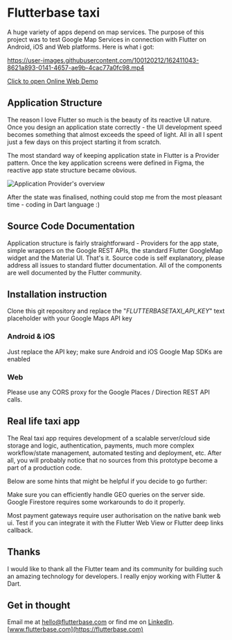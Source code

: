 # Flutterbase taxi

A huge variety of apps depend on map services. The purpose of this project was to test Google Map Services in connection with Flutter on Android, iOS and Web platforms. Here is what i got:


https://user-images.githubusercontent.com/100120212/162411043-8621a893-0141-4657-ae9b-4cac77a0fc98.mp4

[Click to open Online Web Demo](https://taxi.flutterbase.com)

## Application Structure

The reason I love Flutter so much is the beauty of its reactive UI nature. Once you design an application state correctly - the UI development speed becomes something that almost exceeds the speed of light. All in all I spent just a few days on this project starting it from scratch.

The most standard way of keeping application state in Flutter is a Provider pattern.
Once the key application screens were defined in Figma, the reactive app state structure became obvious.

![Application Provider's overview](https://github.com/YakivGalkin/flutterbase-taxi/raw/main/docs/providers_overview.png)

After the state was finalised, nothing could stop me from the most pleasant time - coding in Dart language :)

## Source Code Documentation

Application structure is fairly straightforward - Providers for the app state, simple wrappers on the Google REST APIs, the standard Flutter GoogleMap widget and the Material UI. That's it. Source code is self explanatory, please address all issues to standard flutter documentation. All of the components are well documented by the Flutter community.

## Installation instruction

Clone this git repository and replace the "_FLUTTERBASETAXI_API_KEY_" text placeholder with your Google Maps API key

### Android & iOS

Just replace the API key; make sure Android and iOS Google Map SDKs are enabled

### Web

Please use any CORS proxy for the Google Places / Direction REST API calls.

## Real life taxi app

The Real taxi app requires development of a scalable server/cloud side storage and logic, authentication, payments, much more complex workflow/state management, automated testing and deployment, etc. After all, you will probably notice that no sources from this prototype become a part of a production code.

Below are some hints that might be helpful if you decide to go further:

Make sure you can efficiently handle GEO queries on the server side. Google Firestore requires some workarounds to do it properly.

Most payment gateways require user authorisation on the native bank web ui. Test if you can integrate it with the Flutter Web View or Flutter deep links callback.

## Thanks

I would like to thank all the Flutter team and its community for building such an amazing technology for developers. I really enjoy working with Flutter & Dart.

## Get in thought

Email me at [hello@flutterbase.com](mailto:hello@flutterbase.com) or find me on [LinkedIn](https://www.linkedin.com/in/yakiv/).
[www.flutterbase.com](https://flutterbase.com)
